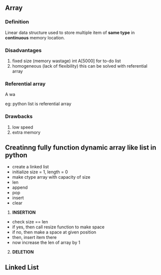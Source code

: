 ## Array
### Definition
Linear data structure used to store multiple item of **same type** in **continuous** memory location.

### Disadvantages
1. fixed size (memory wastage) int A[5000] for to-do list
2. homogeneous (lack of flexibility) 
this can be solved with referential array

### Referential array
A wa

eg: python list is referential array

### Drawbacks
1. low speed
2. extra memory


## Creatinng fully function dynamic array like list in python

- create a linked list
- initialize size = 1, length = 0
- make ctype array with capacity of size
- len
- append
- pop
- insert
- clear

1. **INSERTION**
- check size == len
- if yes, then call resize function to make space
- if no, then make a space at given position 
- then, insert item there
- now increase the len of array by 1

2. **DELETION**
## Linked List

